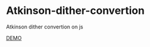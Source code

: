 # Atkinson-dither-convertion
Atkinson dither convertion on js

[DEMO](http://htmlpreview.github.io/?https://github.com/kpeeem/Atkinson-dither-convertion/blob/master/index.html)
